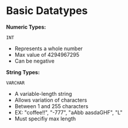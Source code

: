 # Basic Datatypes  

**Numeric Types:**  
```
INT
```
+ Represents a whole number
+ Max value of 4294967295 
+ Can be negative 

**String Types:**  
```
VARCHAR
```
+ A variable-length string 
+ Allows variation of characters 
+ Between 1 and 255 characters 
+ EX: "coffee!!", "-777", "aAbb aasdaGHF", "L"
+ Must specifiy max length 

